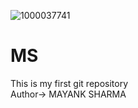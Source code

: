 ![1000037741](https://github.com/user-attachments/assets/44b73d7f-1bca-4af0-91e7-4778bb717a6f)
# MS
This is my first git repository
<br>
Author-> MAYANK SHARMA
